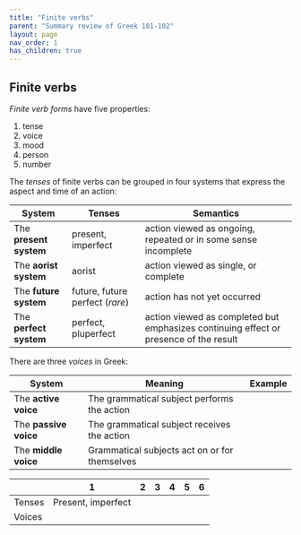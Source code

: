 ```yaml
---
title: "Finite verbs"
parent: "Summary review of Greek 101-102"
layout: page
nav_order: 1
has_children: true
---
```




## Finite verbs

*Finite verb forms* have five properties:

1. tense 
1. voice
1. mood
1. person 
1. number

The *tenses* of finite verbs can be grouped in four systems that express the aspect and time of an action:

| System | Tenses | Semantics |
| --- | --- | --- |
| The **present system** | present, imperfect | action viewed as  ongoing, repeated or in some sense incomplete | 
| The **aorist system** | aorist | action viewed as single, or complete |
| The **future system** | future, future perfect (*rare*) | action has not yet occurred |
| The **perfect system** | perfect, pluperfect | action viewed as completed but emphasizes continuing effect or presence of the result |

There are three *voices* in Greek:


| System | Meaning | Example |
| --- | --- |  --- | 
| The **active voice** | The grammatical subject performs the action |  |
| The **passive voice** | The grammatical subject receives the action | |
| The **middle voice** | Grammatical subjects act on or for themselves | 



| | 1 | 2 | 3 | 4 | 5 | 6 |
| --- | --- | --- | --- | --- | --- | --- |
| Tenses | Present, imperfect |
| Voices |